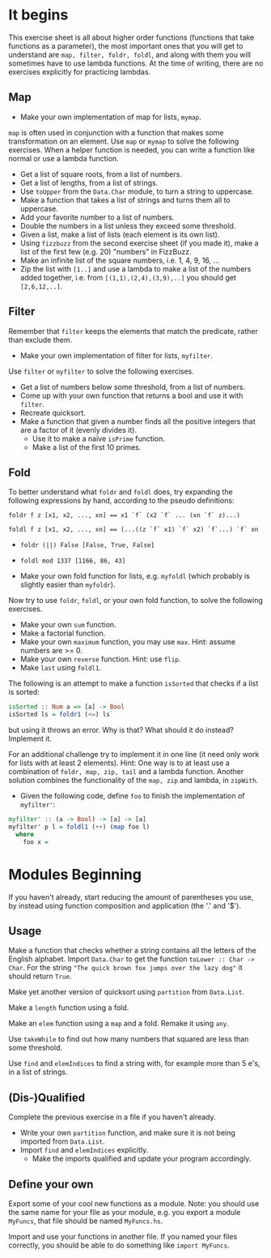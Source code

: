 It begins
=========

This exercise sheet is all about higher order functions (functions that
take functions as a parameter), the most important ones that you will
get to understand are `map, filter, foldr, foldl`, and along with them
you will sometimes have to use lambda functions. At the time of writing,
there are no exercises explicitly for practicing lambdas.

Map
---

-   Make your own implementation of map for lists, `mymap`.

`map` is often used in conjunction with a function that makes some
transformation on an element. Use `map` or `mymap` to solve the following
exercises. When a helper function is needed, you can write a function
like normal or use a lambda function.

-   Get a list of square roots, from a list of numbers.
-   Get a list of lengths, from a list of strings.
-   Use `toUpper` from the `Data.Char` module, to turn a string to uppercase.
  -   Make a function that takes a list of strings and turns them all to uppercase.
-   Add your favorite number to a list of numbers.
-   Double the numbers in a list unless they exceed some threshold.
-   Given a list, make a list of lists (each element is its own list).
-   Using `fizzbuzz` from the second exercise sheet (if you made it),
    make a list of the first few (e.g. 20) "numbers" in FizzBuzz.
-   Make an infinite list of the square numbers, i.e. 1, 4, 9, 16, ...
  -   Zip the list with `[1..]` and use a lambda to make a list of the numbers added together, i.e. from `[(1,1),(2,4),(3,9),..]` you should get `[2,6,12,..]`.


Filter
------

Remember that `filter` keeps the elements that match the predicate,
rather than exclude them. 

-   Make your own implementation of filter for lists, `myfilter`.

Use `filter` or `myfilter` to solve the following exercises.

-   Get a list of numbers below some threshold, from a list of numbers.
-   Come up with your own function that returns a bool and use it with
    `filter`.
-   Recreate quicksort.
-   Make a function that given a number finds all the positive integers
    that are a factor of it (evenly divides it).
    -   Use it to make a naïve `isPrime` function.
    -   Make a list of the first 10 primes.

Fold
----

To better understand what `foldr` and `foldl` does, try expanding the
following expressions by hand, according to the pseudo definitions:

`` foldr f z [x1, x2, ..., xn] == x1 `f` (x2 `f` ... (xn `f` z)...) ``

`` foldl f z [x1, x2, ..., xn] == (...((z `f` x1) `f` x2) `f`...) `f` xn ``

-   `foldr (||) False [False, True, False]`
-   `foldl mod 1337 [1166, 86, 43]`

-   Make your own fold function for lists, e.g. `myfoldl` (which probably is slightly easier than `myfoldr`). 

Now try to use `foldr`, `foldl`, or your own fold function, to solve the following exercises.

-   Make your own `sum` function.
-   Make a factorial function.
-   Make your own `maximum` function, you may use `max`. Hint: assume
    numbers are >= 0.
-   Make your own `reverse` function. Hint: use `flip`.
-   Make `last` using `foldl1`.

The following is an attempt to make a function `isSorted` that checks if
a list is sorted:

```haskell
isSorted :: Num a => [a] -> Bool
isSorted ls = foldr1 (<=) ls`
```

but using it throws an error. Why is that? What should it do instead?
Implement it.

For an additional challenge try to implement it in one line (it need
only work for lists with at least 2 elements). Hint: One way is to at
least use a combination of `foldr, map, zip, tail` and a lambda
function. Another solution combines the functionality of the `map, zip`
and lambda, in `zipWith`.

-   Given the following code, define `foo` to finish the implementation of `myfilter'`:
```haskell
myfilter' :: (a -> Bool) -> [a] -> [a]
myfilter' p l = foldl1 (++) (map foo l)
  where
    foo x = 
```

Modules Beginning
=================

If you haven't already, start reducing the amount of parentheses you
use, by instead using function composition and application (the '.'
and '$').

Usage
-----

Make a function that checks whether a string contains all the letters of
the English alphabet. Import `Data.Char` to get the function
`toLower :: Char -> Char`. For the string
`"The quick brown fox jumps over the lazy dog"` it should return `True`.

Make yet another version of quicksort using `partition` from
`Data.List`.

Make a `length` function using a fold.

Make an `elem` function using a `map` and a fold. Remake it using `any`.

Use `takeWhile` to find out how many numbers that squared are less than
some threshold.

Use `find` and `elemIndices` to find a string with, for example more
than 5 e's, in a list of strings.

(Dis-)Qualified
---------------

Complete the previous exercise in a file if you haven't already.

-   Write your own `partition` function, and make sure it is not being
    imported from `Data.List`.
-   Import `find` and `elemIndices` explicitly.
    -   Make the imports qualified and update your program accordingly.

Define your own
---------------

Export some of your cool new functions as a module. Note: you should use
the same name for your file as your module, e.g. you export a module
`MyFuncs`, that file should be named `MyFuncs.hs`.

Import and use your functions in another file. If you named your files
correctly, you should be able to do something like `import MyFuncs`.

